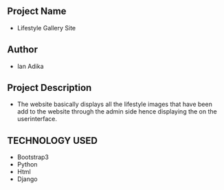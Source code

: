 ## Project Name
- Lifestyle Gallery Site

## Author 
- Ian Adika

## Project Description
- The website basically displays all the lifestyle images that have been add to the website through the admin side hence displaying the on the userinterface.

## TECHNOLOGY USED
- Bootstrap3
- Python 
- Html
- Django
 